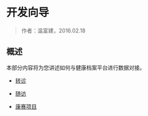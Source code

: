 开发向导
====================

> 作者：温富建，2016.02.18

概述
---------------------

本部分内容将为您讲述如何与健康档案平台进行数据对接。

- [转诊](referral.html)

- [随访](follow.html)

- [康赛项目](sanofi.html)

